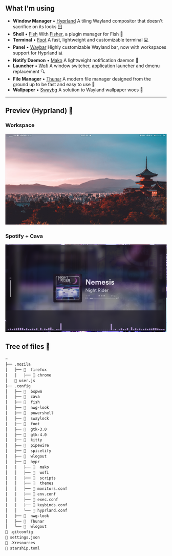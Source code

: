 ## What I'm using

- **Window Manager** • [Hyprland](https://github.com/hyprwm/Hyprland) A tiling Wayland compositor that doesn't sacrifice on its looks 🪟
- **Shell** • [Fish](https://fishshell.com/) With [Fisher](https://github.com/jorgebucaran/fisher), a plugin manager for Fish  🐚
- **Terminal** • [Foot](https://codeberg.org/dnkl/foot) A fast, lightweight and customizable terminal 💻
- **Panel** • [Waybar](https://aur.archlinux.org/packages/waybar-hyprland-git) Highly customizable Wayland bar, now with workspaces support for Hyprland 📊
- **Notify Daemon** • [Mako](https://github.com/emersion/mako) A lightweight notification daemon 📣
- **Launcher** • [Wofi](https://github.com/uncomfyhalomacro/wofi) A window switcher, application launcher and dmenu replacement 🔍
- **File Manager** • [Thunar](https://github.com/xfce-mirror/thunar) A modern file manager designed from the ground up to be fast and easy to use 📁
- **Wallpaper** • [Swaybg](https://github.com/swaywm/swaybg) A solution to Wayland wallpaper woes 🌄

--- 

## Previev (Hyprland) 🚀

### Workspace

![workspaces](https://github.com/Cstrp/dotfiles/blob/main/assets/Screenshot1.png)

### Spotify + Cava

![spotify](https://github.com/Cstrp/dotfiles/blob/main/assets/Screenshot2.png)

## Tree of files 🌱

```bash
~
├── .mozila
│   ├── 📁  firefox
│   │   ├── 📁 chrome
│   📓 user.js
├── .config
│   ├── 📁  bspwm
│   ├── 📁  cava
│   ├── 📁  fish
│   ├── 📁  nwg-look
│   ├── 📁  powershell
│   ├── 📁  swaylock  
│   ├── 📁  foot             
│   ├── 📁  gtk-3.0
│   ├── 📁  gtk-4.0 
│   ├── 📁  kitty 
│   ├── 📁  pipewire
│   ├── 📁  spicetify 
│   ├── 📁  wlogout
│   ├── 📁  hypr
│   │   ├── 📁  mako
│   │   ├── 📁  wofi
│   │   ├── 📁  scripts
│   │   ├── 📁  themes
│   │   ├── 📓 monitors.conf
│   │   ├── 📓 env.conf 
│   │   ├── 📓 exec.conf
│   │   ├── 📓 keybinds.conf
│   │   └── 📓 hyprland.conf
│   ├── 📁  nwg-look
│   ├── 📁  Thunar
│   └── 📁  wlogout
📓 .gitconfig   
📓 settings.json
📓 .Xresources
📓 starship.toml
```
